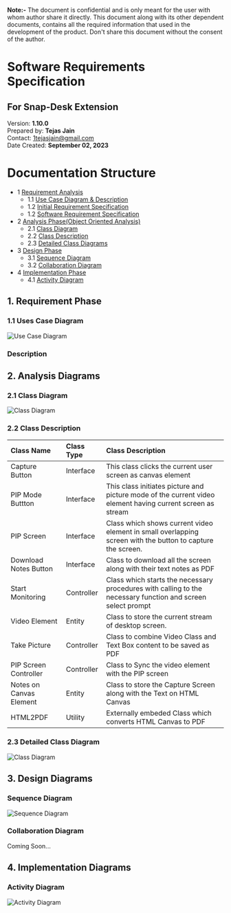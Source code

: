 **Note:-** The document is confidential and is only meant for the user with whom author share it directly. This document along with its other dependent documents, contains all the required information that used in the development of the product. Don't share this document without the consent of the author.

# Software Requirements Specification
## For Snap-Desk Extension

Version: **1.10.0**  
Prepared by: **Tejas Jain**  
Contact: 1tejasjain@gmail.com <br>
Date Created: **September 02, 2023**

Documentation Structure
=================
* 1 [Requirement Analysis](#1-requirement-phase)
  * 1.1 [Use Case Diagram & Description](#11-Use-Case)
  * 1.2 [Initial Requirement Specification](./1Requirement/IRS.md)
  * 1.2 [Software Requirement Specification](./1Requirement/SRS.md)
* 2 [Analysis Phase(Object Oriented Analysis)](#2-Analysis-Diagrams)
  * 2.1 [Class Diagram](#21-class-diagram)
  * 2.2 [Class Description](#22-class-description)
  * 2.3 [Detailed Class Diagrams](#23-detailed-class-diagram)
* 3 [Design Phase](#3-design-diagrams)
  * 3.1 [Sequence Diagram](#sequence-diagram)
  * 3.2 [Collaboration Diagram](#collaboration-diagram)
* 4 [Implementation Phase](#4-implementation-diagrams)
  * 4.1 [Activity Diagram](#activity-diagram)
  <!-- * 4.2 [State Chart Diagram](#State-ChartDiagram) -->


## 1. Requirement Phase
### 1.1 Uses Case Diagram
![Use Case Diagram](./5Diagrams/UseCase.svg)
### Description

## 2. Analysis Diagrams
### 2.1 Class Diagram
![Class Diagram](./5Diagrams/Class1.svg)
### 2.2 Class Description
| Class Name | Class Type | Class Description |
| :------------- | :------------- | :------------- |
| Capture Button | Interface | This class clicks the current user screen as canvas element |
| PIP Mode Buttton | Interface | This class initiates picture and picture mode of the current video element  having current screen as stream |
| PIP Screen | Interface | Class which shows current video element in small overlapping screen with the button to capture the screen. |
| Download Notes Button| Interface | Class to download all the screen along with their text notes as PDF |
| Start Monitoring | Controller | Class which starts the necessary procedures with calling to the necessary function and screen select prompt |
| Video Element | Entity | Class to store the current stream of desktop screen. |
| Take Picture | Controller | Class to combine Video Class and Text Box content to be saved as PDF |
| PIP Screen Controller | Controller | Class to Sync the video element with the PIP screen |
| Notes on Canvas Element | Entity | Class to store the Capture Screen along with the Text on HTML Canvas |
| HTML2PDF | Utility | Externally embeded Class which converts HTML Canvas to PDF |

### 2.3 Detailed Class Diagram
![Class Diagram](./5Diagrams/Class2.svg)

## 3. Design Diagrams
### Sequence Diagram
![Sequence Diagram](./5Diagrams/Sequence.svg)
### Collaboration Diagram
Coming Soon...

## 4. Implementation Diagrams
### Activity Diagram
![Activity Diagram](./5Diagrams/Activity.svg)